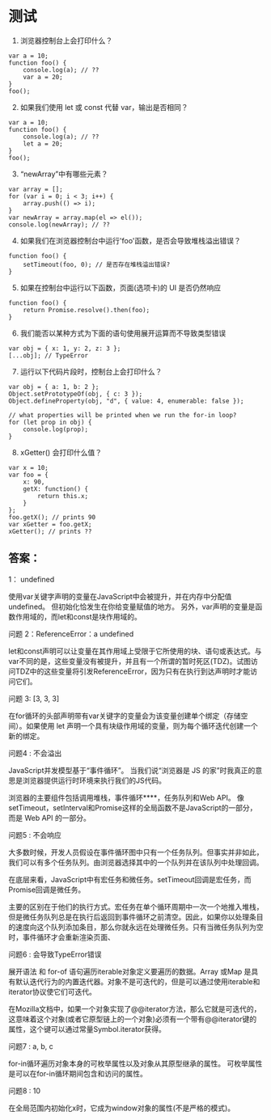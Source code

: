 # 测试

1. 浏览器控制台上会打印什么？

```
var a = 10;
function foo() {
    console.log(a); // ??
    var a = 20;
}
foo();
```

2. 如果我们使用 let 或 const 代替 var，输出是否相同？

```
var a = 10;
function foo() {
    console.log(a); // ??
    let a = 20;
}
foo();
```

3. “newArray”中有哪些元素？

```
var array = [];
for (var i = 0; i < 3; i++) {
    array.push(() => i);
}
var newArray = array.map(el => el());
console.log(newArray); // ??  
```

4. 如果我们在浏览器控制台中运行'foo'函数，是否会导致堆栈溢出错误？

```
function foo() {
    setTimeout(foo, 0); // 是否存在堆栈溢出错误?
}
```

5. 如果在控制台中运行以下函数，页面(选项卡)的 UI 是否仍然响应

```
function foo() {
    return Promise.resolve().then(foo);
}
```

6. 我们能否以某种方式为下面的语句使用展开运算而不导致类型错误

```
var obj = { x: 1, y: 2, z: 3 };
[...obj]; // TypeError
```

7. 运行以下代码片段时，控制台上会打印什么？

```
var obj = { a: 1, b: 2 };
Object.setPrototypeOf(obj, { c: 3 });
Object.defineProperty(obj, "d", { value: 4, enumerable: false });

// what properties will be printed when we run the for-in loop?
for (let prop in obj) {
    console.log(prop);
}
```

8. xGetter() 会打印什么值？

```
var x = 10;
var foo = {
    x: 90,
    getX: function() {
        return this.x;
    }
};
foo.getX(); // prints 90
var xGetter = foo.getX;
xGetter(); // prints ??
```

## 答案： 

1： undefined

使用var关键字声明的变量在JavaScript中会被提升，并在内存中分配值undefined。 但初始化恰发生在你给变量赋值的地方。 另外，var声明的变量是函数作用域的，而let和const是块作用域的。


问题 2：ReferenceError：a undefined

let和const声明可以让变量在其作用域上受限于它所使用的块、语句或表达式。与var不同的是，这些变量没有被提升，并且有一个所谓的暂时死区(TDZ)。试图访问TDZ中的这些变量将引发ReferenceError，因为只有在执行到达声明时才能访问它们。

问题 3: [3, 3, 3]

在for循环的头部声明带有var关键字的变量会为该变量创建单个绑定（存储空间）。如果使用 let 声明一个具有块级作用域的变量，则为每个循环迭代创建一个新的绑定。

问题4 : 不会溢出

JavaScript并发模型基于“事件循环”。 当我们说“浏览器是 JS 的家”时我真正的意思是浏览器提供运行时环境来执行我们的JS代码。

浏览器的主要组件包括调用堆栈，事件循环****，任务队列和Web API。 像setTimeout，setInterval和Promise这样的全局函数不是JavaScript的一部分，而是 Web API 的一部分。

问题5 : 不会响应

大多数时候，开发人员假设在事件循环<event loop>图中只有一个任务队列。但事实并非如此，我们可以有多个任务队列。由浏览器选择其中的一个队列并在该队列中处理回调<callbacks>。

在底层来看，JavaScript中有宏任务和微任务。setTimeout回调是宏任务，而Promise回调是微任务。

主要的区别在于他们的执行方式。宏任务在单个循环周期中一次一个地推入堆栈，但是微任务队列总是在执行后返回到事件循环之前清空。因此，如果你以处理条目的速度向这个队列添加条目，那么你就永远在处理微任务。只有当微任务队列为空时，事件循环才会重新渲染页面、

问题6 : 会导致TypeError错误

展开语法 和 for-of 语句遍历iterable对象定义要遍历的数据。Array 或Map 是具有默认迭代行为的内置迭代器。对象不是可迭代的，但是可以通过使用iterable和iterator协议使它们可迭代。

在Mozilla文档中，如果一个对象实现了@@iterator方法，那么它就是可迭代的，这意味着这个对象(或者它原型链上的一个对象)必须有一个带有@@iterator键的属性，这个键可以通过常量Symbol.iterator获得。


问题7 : a, b, c

for-in循环遍历对象本身的可枚举属性以及对象从其原型继承的属性。 可枚举属性是可以在for-in循环期间包含和访问的属性。


问题8 : 10

在全局范围内初始化x时，它成为window对象的属性(不是严格的模式)。